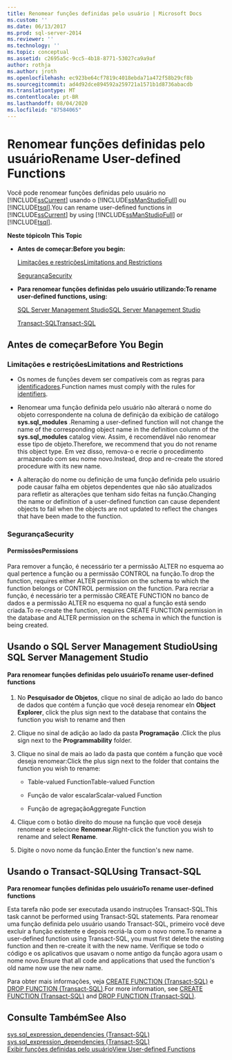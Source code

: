 ```yaml
---
title: Renomear funções definidas pelo usuário | Microsoft Docs
ms.custom: ''
ms.date: 06/13/2017
ms.prod: sql-server-2014
ms.reviewer: ''
ms.technology: ''
ms.topic: conceptual
ms.assetid: c2695a5c-9cc5-4b18-8771-53027ca9a9af
author: rothja
ms.author: jroth
ms.openlocfilehash: ec923be64cf7819c4018ebda71a472f58b29cf8b
ms.sourcegitcommit: ad4d92dce894592a259721a1571b1d8736abacdb
ms.translationtype: MT
ms.contentlocale: pt-BR
ms.lasthandoff: 08/04/2020
ms.locfileid: "87584065"
---
```

# <a name="rename-user-defined-functions"></a><span data-ttu-id="26971-102">Renomear funções definidas pelo usuário</span><span class="sxs-lookup"><span data-stu-id="26971-102">Rename User-defined Functions</span></span>
  <span data-ttu-id="26971-103">Você pode renomear funções definidas pelo usuário no [!INCLUDE[ssCurrent](../../includes/sscurrent-md.md)] usando o [!INCLUDE[ssManStudioFull](../../includes/ssmanstudiofull-md.md)] ou [!INCLUDE[tsql](../../includes/tsql-md.md)].</span><span class="sxs-lookup"><span data-stu-id="26971-103">You can rename user-defined functions in [!INCLUDE[ssCurrent](../../includes/sscurrent-md.md)] by using [!INCLUDE[ssManStudioFull](../../includes/ssmanstudiofull-md.md)] or [!INCLUDE[tsql](../../includes/tsql-md.md)].</span></span>  
  
 <span data-ttu-id="26971-104">**Neste tópico**</span><span class="sxs-lookup"><span data-stu-id="26971-104">**In This Topic**</span></span>  
  
-   <span data-ttu-id="26971-105">**Antes de começar:**</span><span class="sxs-lookup"><span data-stu-id="26971-105">**Before you begin:**</span></span>  
  
     [<span data-ttu-id="26971-106">Limitações e restrições</span><span class="sxs-lookup"><span data-stu-id="26971-106">Limitations and Restrictions</span></span>](#Restrictions)  
  
     [<span data-ttu-id="26971-107">Segurança</span><span class="sxs-lookup"><span data-stu-id="26971-107">Security</span></span>](#Security)  
  
-   <span data-ttu-id="26971-108">**Para renomear funções definidas pelo usuário utilizando:**</span><span class="sxs-lookup"><span data-stu-id="26971-108">**To rename user-defined functions, using:**</span></span>  
  
     [<span data-ttu-id="26971-109">SQL Server Management Studio</span><span class="sxs-lookup"><span data-stu-id="26971-109">SQL Server Management Studio</span></span>](#SSMSProcedure)  
  
     [<span data-ttu-id="26971-110">Transact-SQL</span><span class="sxs-lookup"><span data-stu-id="26971-110">Transact-SQL</span></span>](#TsqlProcedure)  
  
##  <a name="before-you-begin"></a><a name="BeforeYouBegin"></a> <span data-ttu-id="26971-111">Antes de começar</span><span class="sxs-lookup"><span data-stu-id="26971-111">Before You Begin</span></span>  
  
###  <a name="limitations-and-restrictions"></a><a name="Restrictions"></a> <span data-ttu-id="26971-112">Limitações e restrições</span><span class="sxs-lookup"><span data-stu-id="26971-112">Limitations and Restrictions</span></span>  
  
-   <span data-ttu-id="26971-113">Os nomes de funções devem ser compatíveis com as regras para [identificadores](../databases/database-identifiers.md).</span><span class="sxs-lookup"><span data-stu-id="26971-113">Function names must comply with the rules for [identifiers](../databases/database-identifiers.md).</span></span>  
  
-   <span data-ttu-id="26971-114">Renomear uma função definida pelo usuário não alterará o nome do objeto correspondente na coluna de definição da exibição de catálogo **sys.sql_modules** .</span><span class="sxs-lookup"><span data-stu-id="26971-114">Renaming a user-defined function will not change the name of the corresponding object name in the definition column of the **sys.sql_modules** catalog view.</span></span> <span data-ttu-id="26971-115">Assim, é recomendável não renomear esse tipo de objeto.</span><span class="sxs-lookup"><span data-stu-id="26971-115">Therefore, we recommend that you do not rename this object type.</span></span> <span data-ttu-id="26971-116">Em vez disso, remova-o e recrie o procedimento armazenado com seu nome novo.</span><span class="sxs-lookup"><span data-stu-id="26971-116">Instead, drop and re-create the stored procedure with its new name.</span></span>  
  
-   <span data-ttu-id="26971-117">A alteração do nome ou definição de uma função definida pelo usuário pode causar falha em objetos dependentes que não são atualizados para refletir as alterações que tenham sido feitas na função.</span><span class="sxs-lookup"><span data-stu-id="26971-117">Changing the name or definition of a user-defined function can cause dependent objects to fail when the objects are not updated to reflect the changes that have been made to the function.</span></span>  
  
###  <a name="security"></a><a name="Security"></a> <span data-ttu-id="26971-118">Segurança</span><span class="sxs-lookup"><span data-stu-id="26971-118">Security</span></span>  
  
####  <a name="permissions"></a><a name="Permissions"></a> <span data-ttu-id="26971-119">Permissões</span><span class="sxs-lookup"><span data-stu-id="26971-119">Permissions</span></span>  
 <span data-ttu-id="26971-120">Para remover a função, é necessário ter a permissão ALTER no esquema ao qual pertence a função ou a permissão CONTROL na função.</span><span class="sxs-lookup"><span data-stu-id="26971-120">To drop the function, requires either ALTER permission on the schema to which the function belongs or CONTROL permission on the function.</span></span> <span data-ttu-id="26971-121">Para recriar a função, é necessário ter a permissão CREATE FUNCTION no banco de dados e a permissão ALTER no esquema no qual a função está sendo criada.</span><span class="sxs-lookup"><span data-stu-id="26971-121">To re-create the function, requires CREATE FUNCTION permission in the database and ALTER permission on the schema in which the function is being created.</span></span>  
  
##  <a name="using-sql-server-management-studio"></a><a name="SSMSProcedure"></a> <span data-ttu-id="26971-122">Usando o SQL Server Management Studio</span><span class="sxs-lookup"><span data-stu-id="26971-122">Using SQL Server Management Studio</span></span>  
  
#### <a name="to-rename-user-defined-functions"></a><span data-ttu-id="26971-123">Para renomear funções definidas pelo usuário</span><span class="sxs-lookup"><span data-stu-id="26971-123">To rename user-defined functions</span></span>  
  
1.  <span data-ttu-id="26971-124">No **Pesquisador de Objetos**, clique no sinal de adição ao lado do banco de dados que contém a função que você deseja renomear e</span><span class="sxs-lookup"><span data-stu-id="26971-124">In **Object Explorer**, click the plus sign next to the database that contains the function you wish to rename and then</span></span>  
  
2.  <span data-ttu-id="26971-125">Clique no sinal de adição ao lado da pasta **Programação** .</span><span class="sxs-lookup"><span data-stu-id="26971-125">Click the plus sign next to the **Programmability** folder.</span></span>  
  
3.  <span data-ttu-id="26971-126">Clique no sinal de mais ao lado da pasta que contém a função que você deseja renomear:</span><span class="sxs-lookup"><span data-stu-id="26971-126">Click the plus sign next to the folder that contains the function you wish to rename:</span></span>  
  
    -   <span data-ttu-id="26971-127">Table-valued Function</span><span class="sxs-lookup"><span data-stu-id="26971-127">Table-valued Function</span></span>  
  
    -   <span data-ttu-id="26971-128">Função de valor escalar</span><span class="sxs-lookup"><span data-stu-id="26971-128">Scalar-valued Function</span></span>  
  
    -   <span data-ttu-id="26971-129">Função de agregação</span><span class="sxs-lookup"><span data-stu-id="26971-129">Aggregate Function</span></span>  
  
4.  <span data-ttu-id="26971-130">Clique com o botão direito do mouse na função que você deseja renomear e selecione **Renomear**.</span><span class="sxs-lookup"><span data-stu-id="26971-130">Right-click the function you wish to rename and select **Rename**.</span></span>  
  
5.  <span data-ttu-id="26971-131">Digite o novo nome da função.</span><span class="sxs-lookup"><span data-stu-id="26971-131">Enter the function's new name.</span></span>  
  
##  <a name="using-transact-sql"></a><a name="TsqlProcedure"></a> <span data-ttu-id="26971-132">Usando o Transact-SQL</span><span class="sxs-lookup"><span data-stu-id="26971-132">Using Transact-SQL</span></span>  
 <span data-ttu-id="26971-133">**Para renomear funções definidas pelo usuário**</span><span class="sxs-lookup"><span data-stu-id="26971-133">**To rename user-defined functions**</span></span>  
  
 <span data-ttu-id="26971-134">Esta tarefa não pode ser executada usando instruções Transact-SQL.</span><span class="sxs-lookup"><span data-stu-id="26971-134">This task cannot be performed using Transact-SQL statements.</span></span> <span data-ttu-id="26971-135">Para renomear uma função definida pelo usuário usando Transact-SQL, primeiro você deve excluir a função existente e depois recriá-la com o novo nome.</span><span class="sxs-lookup"><span data-stu-id="26971-135">To rename a user-defined function using Transact-SQL, you must first delete the existing function and then re-create it with the new name.</span></span> <span data-ttu-id="26971-136">Verifique se todo o código e os aplicativos que usavam o nome antigo da função agora usam o nome novo.</span><span class="sxs-lookup"><span data-stu-id="26971-136">Ensure that all code and applications that used the function's old name now use the new name.</span></span>  
  
 <span data-ttu-id="26971-137">Para obter mais informações, veja [CREATE FUNCTION &#40;Transact-SQL&#41;](/sql/t-sql/statements/create-function-transact-sql) e [DROP FUNCTION &#40;Transact-SQL&#41;](/sql/t-sql/statements/drop-function-transact-sql).</span><span class="sxs-lookup"><span data-stu-id="26971-137">For more information, see [CREATE FUNCTION &#40;Transact-SQL&#41;](/sql/t-sql/statements/create-function-transact-sql) and [DROP FUNCTION &#40;Transact-SQL&#41;](/sql/t-sql/statements/drop-function-transact-sql).</span></span>  
  
## <a name="see-also"></a><span data-ttu-id="26971-138">Consulte Também</span><span class="sxs-lookup"><span data-stu-id="26971-138">See Also</span></span>  
 <span data-ttu-id="26971-139">[sys.sql_expression_dependencies &#40;Transact-SQL&#41;](/sql/relational-databases/system-catalog-views/sys-sql-expression-dependencies-transact-sql) </span><span class="sxs-lookup"><span data-stu-id="26971-139">[sys.sql_expression_dependencies &#40;Transact-SQL&#41;](/sql/relational-databases/system-catalog-views/sys-sql-expression-dependencies-transact-sql) </span></span>  
 [<span data-ttu-id="26971-140">Exibir funções definidas pelo usuário</span><span class="sxs-lookup"><span data-stu-id="26971-140">View User-defined Functions</span></span>](user-defined-functions.md)  
  
  

